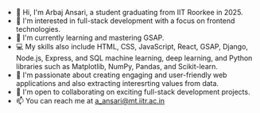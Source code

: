 - 👋 Hi, I'm Arbaj Ansari, a student graduating from IIT Roorkee in 2025.
- 👀 I'm interested in full-stack development with a focus on frontend technologies.
- 🌱 I'm currently learning and mastering GSAP.
- 💻 My skills also include HTML, CSS, JavaScript, React, GSAP, Django, Node.js, Express, and SQL machine learning, deep learning, and Python libraries such as Matplotlib, NumPy, Pandas, and Scikit-learn.
- 🚀 I'm passionate about creating engaging and user-friendly web applications and also extracting interesrting values from data.
- 💞️ I'm open to collaborating on exciting full-stack development projects.
- 📫 You can reach me at a_ansari@mt.iitr.ac.in

